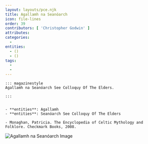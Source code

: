 ```yaml
---
layout: layouts/pce.njk
title: Agallamh na Seanóarch
icon: file-lines
order: 39
contributors: [ 'Christopher Godwin' ]
attributes:
categories:
  - 
entities:
  - ()
  - ()
tags:
  - 
  - 
---
```

``` tab [group1:Info]
::: magazinestyle
Agallamh na Seanóarch See Colloquy Of The Elders.

:::
```
``` tab [group1:Attributes]
```
``` tab [group1:Entities]
- **entities**: Agallamh
- **entities**: Seanóarch See Colloquy Of The Elders
```
``` tab [group1:Sources]
- Monaghan, Patricia. The Encyclopedia of Celtic Mythology and Folklore. Checkmark Books, 2008.
```
![Agallamh na Seanóarch Image]([None])
